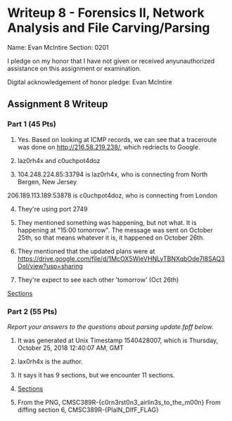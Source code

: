 Writeup 8 - Forensics II, Network Analysis and File Carving/Parsing
=====

Name: Evan McIntire
Section: 0201

I pledge on my honor that I have not given or received anyunauthorized assistance on this assignment or examination.

Digital acknowledgement of honor pledge: Evan McIntire

## Assignment 8 Writeup

### Part 1 (45 Pts)
1. Yes. Based on looking at ICMP records, we can see that a traceroute was done on http://216.58.219.238/, which redriects to Google.

2. laz0rh4x and c0uchpot4doz

3. 104.248.224.85:33794 is laz0rh4x, who is connecting from North Bergen, New Jersey

206.189.113.189:53878 is c0uchpot4doz, who is connecting from London

4. They're using port 2749

5. They mentioned something was happening, but not what. It is happening at "15:00 tomorrow". The message was sent on October 25th, so that means whatever it is, it happened on October 26th.

6. They mentioned that the updated plans were at https://drive.google.com/file/d/1McOX5WjeVHNLyTBNXqbOde7l8SAQ3DoI/view?usp=sharing

7. They're expect to see each other 'tomorrow' (Oct 26th)

[Sections](2018-11-02-170833_640x291_scrot.png)

### Part 2 (55 Pts)

*Report your answers to the questions about parsing update.fpff below.*
1. It was generated at Unix Timestamp 1540428007, which is Thursday, October 25, 2018 12:40:07 AM, GMT

2. lax0rh4x is the author.

3. It says it has 9 sections, but we encounter 11 sections.

4. [Sections](2018-11-02-170727_216x989_scrot.png)

5. From the PNG, CMSC389R-{c0rn3rst0n3_airlin3s_to_the_m00n}
From diffing section 6, CMSC389R-{PlaIN_DIfF_FLAG}